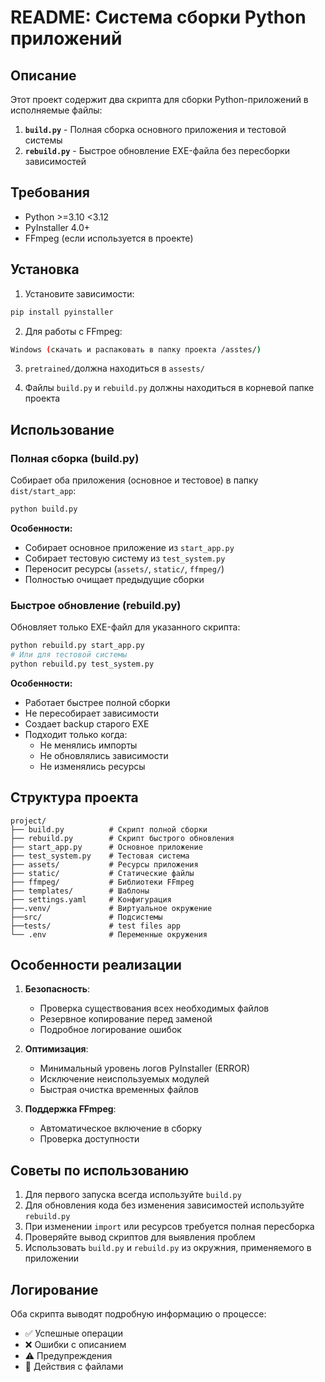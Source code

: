 # README: Система сборки Python приложений

## Описание

Этот проект содержит два скрипта для сборки Python-приложений в исполняемые файлы:

1. **`build.py`** - Полная сборка основного приложения и тестовой системы
2. **`rebuild.py`** - Быстрое обновление EXE-файла без пересборки зависимостей

## Требования

- Python >=3.10 <3.12
- PyInstaller 4.0+
- FFmpeg (если используется в проекте)

## Установка

1. Установите зависимости:
```bash
pip install pyinstaller
```

2. Для работы с FFmpeg:

```bash
Windows (скачать и распаковать в папку проекта /asstes/)
``` 

3. `pretrained/`должна находиться в `assests/`

3. Файлы `build.py` и `rebuild.py` должны находиться в корневой папке проекта

## Использование

### Полная сборка (build.py)

Собирает оба приложения (основное и тестовое) в папку `dist/start_app`:

```bash
python build.py
```

**Особенности:**
- Собирает основное приложение из `start_app.py`
- Собирает тестовую систему из `test_system.py`
- Переносит ресурсы (`assets/`, `static/`, `ffmpeg/`)
- Полностью очищает предыдущие сборки

### Быстрое обновление (rebuild.py)

Обновляет только EXE-файл для указанного скрипта:

```bash
python rebuild.py start_app.py
# Или для тестовой системы
python rebuild.py test_system.py
```

**Особенности:**
- Работает  быстрее полной сборки
- Не пересобирает зависимости
- Создает backup старого EXE
- Подходит только когда:
  - Не менялись импорты
  - Не обновлялись зависимости
  - Не изменялись ресурсы

## Структура проекта

```
project/
├── build.py          # Скрипт полной сборки
├── rebuild.py        # Скрипт быстрого обновления
├── start_app.py      # Основное приложение
├── test_system.py    # Тестовая система
├── assets/           # Ресурсы приложения
├── static/           # Статические файлы
├── ffmpeg/           # Библиотеки FFmpeg
├── templates/        # Шаблоны
├── settings.yaml     # Конфигурация
├──.venv/             # Виртуальное окружение
├──src/               # Подсистемы
├──tests/             # test files app
└── .env              # Переменные окружения
```

## Особенности реализации

1. **Безопасность**:
   - Проверка существования всех необходимых файлов
   - Резервное копирование перед заменой
   - Подробное логирование ошибок

2. **Оптимизация**:
   - Минимальный уровень логов PyInstaller (ERROR)
   - Исключение неиспользуемых модулей
   - Быстрая очистка временных файлов

3. **Поддержка FFmpeg**:
   - Автоматическое включение в сборку
   - Проверка доступности

## Советы по использованию

1. Для первого запуска всегда используйте `build.py`
2. Для обновления кода без изменения зависимостей используйте `rebuild.py`
3. При изменении `import` или ресурсов требуется полная пересборка
4. Проверяйте вывод скриптов для выявления проблем
5. Использовать `build.py` и `rebuild.py` из окружния, применяемого в приложении

## Логирование

Оба скрипта выводят подробную информацию о процессе:
- ✅ Успешные операции
- ❌ Ошибки с описанием
- ⚠️ Предупреждения
- 🔄 Действия с файлами

